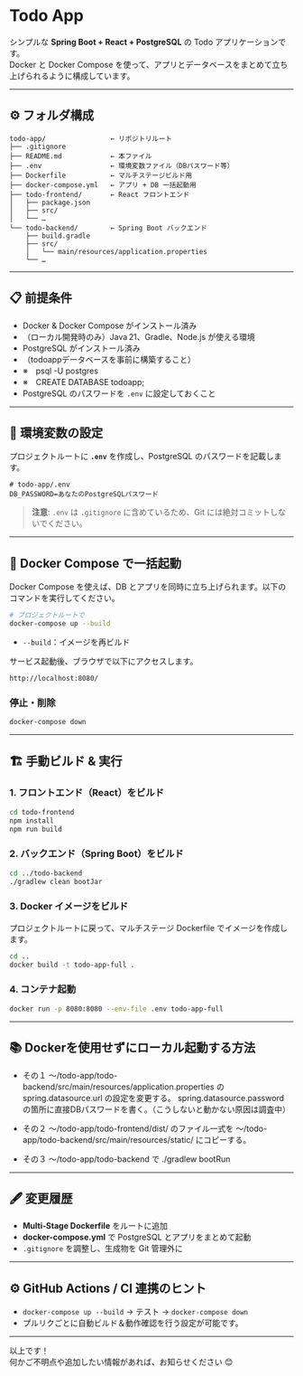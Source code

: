 # Todo App

シンプルな **Spring Boot + React + PostgreSQL** の Todo アプリケーションです。  
Docker と Docker Compose を使って、アプリとデータベースをまとめて立ち上げられるように構成しています。

---

## ⚙️ フォルダ構成

```
todo-app/                ← リポジトリルート
├── .gitignore
├── README.md            ← 本ファイル
├── .env                 ← 環境変数ファイル（DBパスワード等）
├── Dockerfile           ← マルチステージビルド用
├── docker-compose.yml   ← アプリ + DB 一括起動用
├── todo-frontend/       ← React フロントエンド
│   ├── package.json
│   ├── src/
│   └── …
└── todo-backend/        ← Spring Boot バックエンド
    ├── build.gradle
    ├── src/
    │   └── main/resources/application.properties
    └── …
```

---

## 📋 前提条件

- Docker & Docker Compose がインストール済み
- （ローカル開発時のみ）Java 21、Gradle、Node.js が使える環境
- PostgreSQL がインストール済み
- （todoappデータベースを事前に構築すること）
-   ※　psql -U postgres
-   ※　CREATE DATABASE todoapp;
- PostgreSQL のパスワードを `.env` に設定しておくこと

---

## 🔧 環境変数の設定

プロジェクトルートに **`.env`** を作成し、PostgreSQL のパスワードを記載します。

```env
# todo-app/.env
DB_PASSWORD=あなたのPostgreSQLパスワード
```

> **注意**: `.env` は `.gitignore` に含めているため、Git には絶対コミットしないでください。

---

## 🚀 Docker Compose で一括起動

Docker Compose を使えば、DB とアプリを同時に立ち上げられます。以下のコマンドを実行してください。

```bash
# プロジェクトルートで
docker-compose up --build
```

- `--build`：イメージを再ビルド

サービス起動後、ブラウザで以下にアクセスします。

```
http://localhost:8080/
```

### 停止・削除

```bash
docker-compose down
```

---

## 🏗️ 手動ビルド & 実行

### 1. フロントエンド（React）をビルド

```bash
cd todo-frontend
npm install
npm run build
```

### 2. バックエンド（Spring Boot）をビルド

```bash
cd ../todo-backend
./gradlew clean bootJar
```

### 3. Docker イメージをビルド

プロジェクトルートに戻って、マルチステージ Dockerfile でイメージを作成します。

```bash
cd ..
docker build -t todo-app-full .
```

### 4. コンテナ起動

```bash
docker run -p 8080:8080 --env-file .env todo-app-full
```

---

## 📚 Dockerを使用せずにローカル起動する方法

- その１
  ～/todo-app/todo-backend/src/main/resources/application.properties
  の
  spring.datasource.url の設定を変更する。
  spring.datasource.password の箇所に直接DBパスワードを書く。（こうしないと動かない原因は調査中）

- その２
  ～/todo-app/todo-frontend/dist/
  のファイル一式を
  ～/todo-app/todo-backend/src/main/resources/static/
  にコピーする。

- その３
  ～/todo-app/todo-backend
  で
  ./gradlew bootRun
---

## 🖋️ 変更履歴

- **Multi‑Stage Dockerfile** をルートに追加
- **docker-compose.yml** で PostgreSQL とアプリをまとめて起動
- `.gitignore` を調整し、生成物を Git 管理外に

---

## ⚙️ GitHub Actions / CI 連携のヒント

- `docker-compose up --build` → テスト → `docker-compose down`  
- プルリクごとに自動ビルド＆動作確認を行う設定が可能です。

---

以上です！  
何かご不明点や追加したい情報があれば、お知らせください 😊
